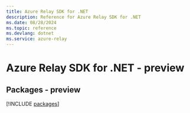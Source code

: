 ```yaml
---
title: Azure Relay SDK for .NET
description: Reference for Azure Relay SDK for .NET
ms.date: 08/28/2024
ms.topic: reference
ms.devlang: dotnet
ms.service: azure-relay
---
```

# Azure Relay SDK for .NET - preview
## Packages - preview
[!INCLUDE [packages](relay-index.md)]